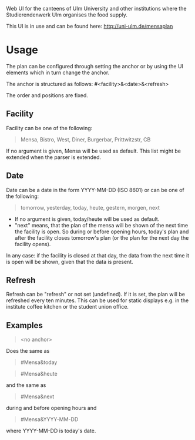 Web UI for the canteens of Ulm University and other institutions where the Studierendenwerk Ulm organises the food supply.

This UI is in use and can be found here: http://uni-ulm.de/mensaplan

# Usage

The plan can be configured through setting the anchor or by using the UI elements which in turn change the anchor.

The anchor is structured as follows: #\<facility\>&\<date\>&\<refresh\>

The order and positions are fixed.

## Facility 

Facility can be one of the following:

> Mensa, Bistro, West, Diner, Burgerbar, Prittwitzstr, CB

If no argument is given, Mensa will be used as default. This list might be extended when the parser is extended.

## Date

Date can be a date in the form YYYY-MM-DD (ISO 8601) or can be one of the following:

> tomorrow, yesterday, today, heute, gestern, morgen, next

* If no argument is given, today/heute will be used as default.
* "next" means, that the plan of the mensa will be shown of the next time the facility is open. So during or before opening hours, today's plan and after the facility closes tomorrow's plan (or the plan for the next day the facility opens).

In any case: if the facility is closed at that day, the data from the next time it is open will be shown, given that the data is present. 

## Refresh

Refresh can be "refresh" or not set (undefined). If it is set, the plan will be refreshed every ten minutes. This can be used for static displays e.g. in the institute coffee kitchen or the student union office.

## Examples

>\<no anchor\>

Does the same as

>\#Mensa&today

>\#Mensa&heute

and the same as

>\#Mensa&next

during and before opening hours and

>\#Mensa&YYYY-MM-DD

where YYYY-MM-DD is today's date.
